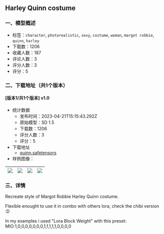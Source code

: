 ## Harley Quinn costume
### 一、模型概述

- 标签：`character`, `photorealistic`, `sexy`, `costume`, `woman`, `margot robbie`, `quinn`, `harley`
- 下载数：1206
- 收藏人数：187
- 评论人数：3
- 评分人数：3
- 评分：5

### 二、下载地址（共1个版本）

#### [版本1/共1个版本] v1.0

- 统计数据
  - 发布时间：2023-04-21T15:15:43.292Z
  - 原始模型：SD 1.5
  - 下载数：1206
  - 评分人数：3
  - 评分：5
- 下载地址
  - [quinn.safetensors](https://civitai.com/api/download/models/51600)
- 样例图像：

| <img src="https://image.civitai.com/xG1nkqKTMzGDvpLrqFT7WA/bf414c87-8db6-4ef0-6b4e-f4f07a732b00/width=450/555736.jpeg" /> | <img src="https://image.civitai.com/xG1nkqKTMzGDvpLrqFT7WA/03a8fc27-50b0-4925-90f3-f48dc588e300/width=450/555714.jpeg" /> | <img src="https://image.civitai.com/xG1nkqKTMzGDvpLrqFT7WA/448a9843-ee92-4ae5-900f-05b283ff3e00/width=450/555708.jpeg" /> | <img src="https://image.civitai.com/xG1nkqKTMzGDvpLrqFT7WA/74a93b6d-1705-4d71-d73f-2fd09c6b9600/width=450/555712.jpeg" /> |
| ---- | ---- | ---- | ---- |


### 三、详情
<p>Recreate style of Margot Robbie Harley Quinn costume.</p><p>Flexible enought to use it in combo with others lora, check the chibi version :D </p><p>In my examples i used "Lora Block Weight" with this preset: MIO:1,0,0,0,0,0,0,0,1,1,1,1,1,0,0,0,0</p>